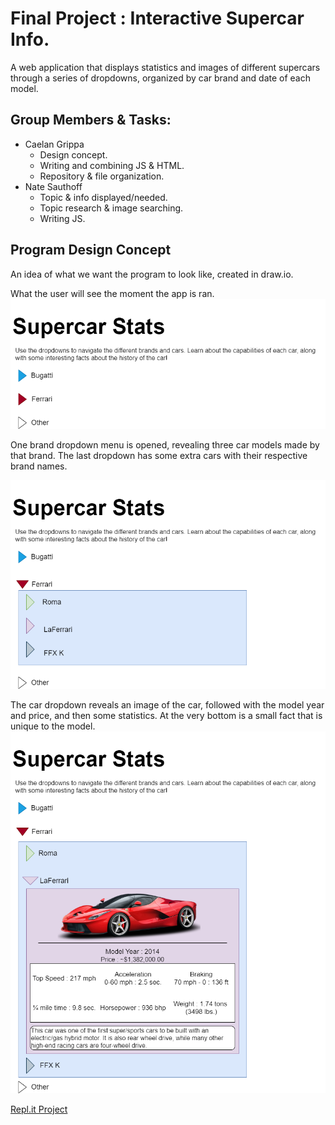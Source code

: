 # Final Project : Interactive Supercar Info.

A web application that displays statistics and images of different supercars through a series of dropdowns, organized by car brand and date of each model.

## Group Members & Tasks:
  - Caelan Grippa
      - Design concept.
      - Writing and combining JS & HTML.
      - Repository & file organization.
  - Nate Sauthoff
      - Topic & info displayed/needed.
      - Topic research & image searching.
      - Writing JS.

## Program Design Concept
An idea of what we want the program to look like, created in draw.io.

What the user will see the moment the app is ran.
![ProgramConcept](https://github.com/CG-SKYLN/Program.Project/blob/gh-pages/images/ConceptStarting.png)

One brand dropdown menu is opened, revealing three car models made by that brand. The last dropdown has some extra cars with their respective brand names.

![ConceptDropdown1](https://github.com/CG-SKYLN/Program.Project/blob/gh-pages/images/ConceptDropdown1.png)

The car dropdown reveals an image of the car, followed with the model year and price, and then some statistics. At the very bottom is a small fact that is unique to the model.
![ConceptDropdown2](https://github.com/CG-SKYLN/Program.Project/blob/gh-pages/images/ConceptDropdown2.png)

[Repl.it Project](https://replit.com/join/jebhytom-caelangrippa)
